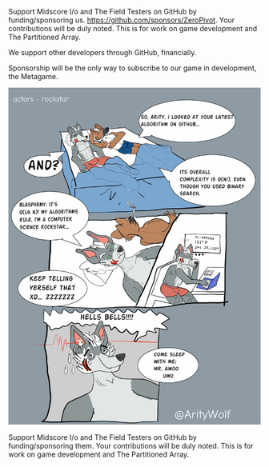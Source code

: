 Support Midscore I/o and The Field Testers on GitHub by funding/sponsoring us. https://github.com/sponsors/ZeroPivot. Your contributions will be duly noted. This is for work on game development and The Partitioned Array.

We support  other developers through GitHub, financially.

Sponsorship will be the only way to subscribe to our game in development, the Metagame. 

[![CSR](https://github.com/ZeroPivot/ZeroPivot/blob/main/rockstar.jpg)](https://github.com/ZeroPivot/ZeroPivot/blob/main/rockstar.jpg)

Support Midscore I/o and The Field Testers on GitHub by funding/sponsoring them. Your contributions will be duly noted. This is for work on game development and The Partitioned Array.
